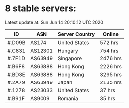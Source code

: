 # 8 stable servers:

Latest update at: Sun Jun 14 20:10:12 UTC 2020

| ID | ASN | Server Country | Online |
| -- | --- | -------------- | ------ |
| #.D09B | AS174 | United States | 572 hrs |
| #.C831 | AS12301 | Hungary | 754 hrs |
| #.7F1D | AS63949 | Singapore | 2476 hrs |
| #.B6F8 | AS63888 | Hong Kong | 2226 hrs |
| #.BD3E | AS63888 | Hong Kong | 3295 hrs |
| #.2A79 | AS63949 | Japan | 2135 hrs |
| #.1278 | AS23033 | United States | 37 hrs |
| #.B91F | AS9009 | Romania | 35 hrs |


